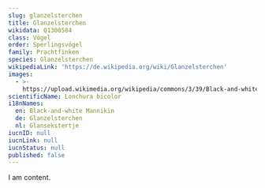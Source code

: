 ```yaml
---
slug: glanzelsterchen
title: Glanzelsterchen
wikidata: Q1300584
class: Vögel
order: Sperlingsvögel
family: Prachtfinken
species: Glanzelsterchen
wikipediaLink: 'https://de.wikipedia.org/wiki/Glanzelsterchen'
images:
  - >-
    https://upload.wikimedia.org/wikipedia/commons/3/39/Black-and-white_Mannikin_(Lonchura_bicolor).jpg
scientificName: Lonchura bicolor
i18nNames:
  en: Black-and-white Mannikin
  de: Glanzelsterchen
  nl: Glansekstertje
iucnID: null
iucnLink: null
iucnStatus: null
published: false
---
```


I am content.

